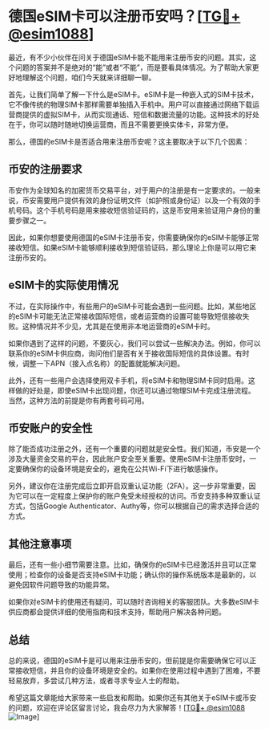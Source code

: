 # 德国eSIM卡可以注册币安吗？[[TG💪+ @esim1088](https://t.me/s/esim1088)]

最近，有不少小伙伴在问关于德国eSIM卡能不能用来注册币安的问题。其实，这个问题的答案并不是绝对的“能”或者“不能”，而是要看具体情况。为了帮助大家更好地理解这个问题，咱们今天就来详细聊一聊。

首先，让我们简单了解一下什么是eSIM卡。eSIM卡是一种嵌入式的SIM卡技术，它不像传统的物理SIM卡那样需要单独插入手机中。用户可以直接通过网络下载运营商提供的虚拟SIM卡，从而实现通话、短信和数据流量的功能。这种技术的好处在于，你可以随时随地切换运营商，而且不需要更换实体卡，非常方便。

那么，德国的eSIM卡是否适合用来注册币安呢？这主要取决于以下几个因素：

## 币安的注册要求

币安作为全球知名的加密货币交易平台，对于用户的注册是有一定要求的。一般来说，币安需要用户提供有效的身份证明文件（如护照或身份证）以及一个有效的手机号码。这个手机号码是用来接收短信验证码的，这是币安用来验证用户身份的重要步骤之一。

因此，如果你想要使用德国的eSIM卡注册币安，你需要确保你的eSIM卡能够正常接收短信。如果eSIM卡能够顺利接收到短信验证码，那么理论上你是可以用它来注册币安的。

## eSIM卡的实际使用情况

不过，在实际操作中，有些用户的eSIM卡可能会遇到一些问题。比如，某些地区的eSIM卡可能无法正常接收国际短信，或者运营商的设置可能导致短信接收失败。这种情况并不少见，尤其是在使用非本地运营商的eSIM卡时。

如果你遇到了这样的问题，不要灰心，我们可以尝试一些解决办法。例如，你可以联系你的eSIM卡供应商，询问他们是否有关于接收国际短信的具体设置。有时候，调整一下APN（接入点名称）的配置就能解决问题。

此外，还有一些用户会选择使用双卡手机，将eSIM卡和物理SIM卡同时启用。这样做的好处是，即使eSIM卡出现问题，你还可以通过物理SIM卡完成注册流程。当然，这种方法的前提是你有两套号码可用。

## 币安账户的安全性

除了能否成功注册之外，还有一个重要的问题就是安全性。我们知道，币安是一个涉及大量资金交易的平台，因此账户安全至关重要。使用eSIM卡注册币安时，一定要确保你的设备环境是安全的，避免在公共Wi-Fi下进行敏感操作。

另外，建议你在注册完成后立即开启双重认证功能（2FA）。这一步非常重要，因为它可以在一定程度上保护你的账户免受未经授权的访问。币安支持多种双重认证方式，包括Google Authenticator、Authy等，你可以根据自己的需求选择合适的方式。

## 其他注意事项

最后，还有一些小细节需要注意。比如，确保你的eSIM卡已经激活并且可以正常使用；检查你的设备是否支持eSIM卡功能；确认你的操作系统版本是最新的，以避免因软件问题导致的功能异常。

如果你对eSIM卡的使用还有疑问，可以随时咨询相关的客服团队。大多数eSIM卡供应商都会提供详细的使用指南和技术支持，帮助用户解决各种问题。

## 总结

总的来说，德国的eSIM卡是可以用来注册币安的，但前提是你需要确保它可以正常接收短信，并且你的设备环境是安全的。如果你在使用过程中遇到了困难，不要轻易放弃，多尝试几种方法，或者寻求专业人士的帮助。

希望这篇文章能给大家带来一些启发和帮助。如果你还有其他关于eSIM卡或币安的问题，欢迎在评论区留言讨论，我会尽力为大家解答！[[TG💪+ @esim1088](https://t.me/s/esim1088) ![Image](https://i.postimg.cc/4NQfJmqS/Snipaste-2025-05-13-00-14-12.png)]
